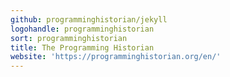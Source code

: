 ```yaml
---
github: programminghistorian/jekyll
logohandle: programminghistorian
sort: programminghistorian
title: The Programming Historian
website: 'https://programminghistorian.org/en/'
---
```

